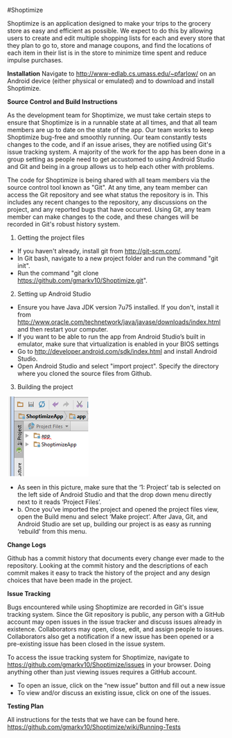 #Shoptimize

Shoptimize is an application designed to make your trips to the grocery store as easy and efficient as possible. We expect to do this by allowing users to create and edit multiple shopping lists for each and every store that they plan to go to, store and manage coupons, and find the locations of each item in their list is in the store to minimize time spent and reduce impulse purchases. 

**Installation**
Navigate to http://www-edlab.cs.umass.edu/~pfarlow/ on an Android device (either physical or emulated) and to download and install Shoptimize.

**Source Control and Build Instructions**

As the development team for Shoptimize, we must take certain steps to ensure that  Shoptimize is in a runnable state at all times, and that all team members are up to date on the state of the app. Our team works to keep Shoptimize bug-free and smoothly running. Our team constantly tests changes to the code, and if an issue arises, they are notified using Git's issue tracking system. A majority of the work for the app has been done in a group setting as people need to get accustomed to using Android Studio and Git and being in a group allows us to help each other with problems.

The code for Shoptimize is being shared with all team members via the source control tool known as "Git". At any time, any team member can access the Git repository and see what status the repository is in. This includes any recent changes to the repository, any discussions on the project, and any reported bugs that have occurred. Using Git, any team member can make changes to the code, and these changes will be recorded in Git's robust history system.

1. Getting the project files
  * If you haven't already, install git from http://git-scm.com/.
  * In Git bash, navigate to a new project folder and run the command "git init".
  * Run the command "git clone https://github.com/gmarkv10/Shoptimize.git".

2. Setting up Android Studio
  * Ensure you have Java JDK version 7u75 installed. If you don't, install it from http://www.oracle.com/technetwork/java/javase/downloads/index.html and then restart your computer.
  * If you want to be able to run the app from Android Studio’s built in emulator, make sure that virtualization is enabled in your BIOS settings
  * Go to http://developer.android.com/sdk/index.html and install Android Studio.
  * Open Android Studio and select "import project". Specify the directory where you cloned the source files from Github.
     

3. Building the project
 
 ![alt tag](https://github.com/gmarkv10/Shoptimize/blob/master/ShoptimizeApp/app/src/main/res/drawable/readme_build_image.png) 

  * As seen in this picture, make sure that the ‘1: Project’ tab is selected on the left side of Android Studio and that the drop down menu directly next to it reads ‘Project Files’.
  * b.	Once you’ve imported the project and opened the project files view, open the Build menu and select ‘Make project’. After Java, Git, and Android Studio are set up, building our project is as easy as running ‘rebuild’ from this menu.

**Change Logs**

Github has a commit history that documents every change ever made to the repository. Looking at the commit history and the descriptions of each commit makes it easy to track the history of the project and any design choices that have been made in the project. 

**Issue Tracking**

Bugs encountered while using Shoptimize are recorded in Git's issue tracking system. Since the Git repository is public, any person with a GitHub account may open issues in the issue tracker and discuss issues already in existence. Collaborators may open, close, edit, and assign people to issues. Collaborators also get a notification if a new issue has been opened or a pre-existing issue has been closed in the issue system.

To access the issue tracking system for Shoptimize, navigate to https://github.com/gmarkv10/Shoptimize/issues in your browser. Doing anything other than just viewing issues requires a GitHub account.

* To open an issue, click on the “new issue” button and fill out a new issue
* To view and/or discuss an existing issue, click on one of the issues.

**Testing Plan**

All instructions for the tests that we have can be found here.
https://github.com/gmarkv10/Shoptimize/wiki/Running-Tests
